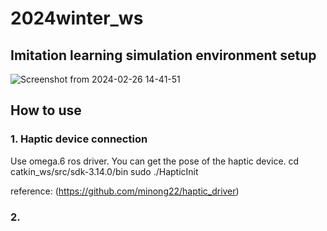 # 2024winter_ws
## Imitation learning simulation environment setup
![Screenshot from 2024-02-26 14-41-51](https://github.com/yunseo0919/2024winter_ws/assets/161008012/77f31cd6-d6d1-4df2-8cda-71aaa69505f0)

## How to use
### 1. Haptic device connection
Use omega.6 ros driver.
You can get the pose of the haptic device.
    cd catkin_ws/src/sdk-3.14.0/bin
    sudo ./HapticInit


reference: (https://github.com/minong22/haptic_driver)

### 2. 
